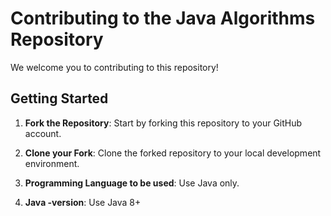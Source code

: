 # Contributing to the Java Algorithms Repository

We welcome you to contributing to this repository!

## Getting Started

1. **Fork the Repository**: Start by forking this repository to your GitHub account.

2. **Clone your Fork**: Clone the forked repository to your local development environment.

3. **Programming Language to be used**: Use Java only.

4. **Java -version**: Use Java 8+